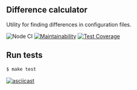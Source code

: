 
## Difference calculator

Utility for finding differences in configuration files.


![Node CI](https://github.com/mom4uk/backend-project-lvl2/workflows/Node%20CI/badge.svg)
[![Maintainability](https://api.codeclimate.com/v1/badges/5ac1ebbc8f38cc9a5495/maintainability)](https://codeclimate.com/github/mom4uk/backend-project-2/maintainability)
[![Test Coverage](https://api.codeclimate.com/v1/badges/5ac1ebbc8f38cc9a5495/test_coverage)](https://codeclimate.com/github/mom4uk/backend-project-2/test_coverage)

## Run tests

```sh
$ make test
```
[![asciicast](https://asciinema.org/a/gpDv1UNRp0893JTWwXM9eyagU.svg)](https://asciinema.org/a/gpDv1UNRp0893JTWwXM9eyagU)
